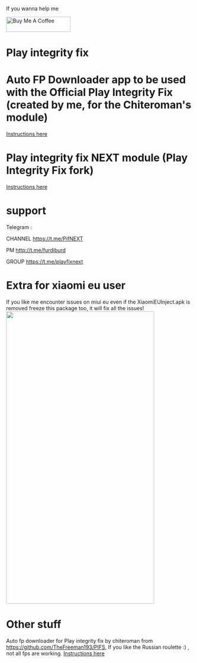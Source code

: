 If you wanna help me

<a href="https://www.buymeacoffee.com/daboynb" target="_blank"><img src="https://cdn.buymeacoffee.com/buttons/default-orange.png" alt="Buy Me A Coffee" height="41" width="174"></a>

# Play integrity fix

# Auto FP Downloader app to be used with the Official Play Integrity Fix (created by me, for the Chiteroman's module)
[Instructions here](https://github.com/daboynb/PlayIntegrityNEXT/tree/main/Fp_Downloader.apk%20to%20use%20with%20play%20integrity%20by%20chiteroman)

# Play integrity fix NEXT module (Play Integrity Fix fork)
[Instructions here](https://github.com/daboynb/PlayIntegrityNEXT/tree/main/Gms%20apk%20to%20use%20with%20play%20integrity%20next)

# support
Telegram :

CHANNEL https://t.me/PifNEXT

PM http://t.me/furdiburd 

GROUP https://t.me/playfixnext

# Extra for xiaomi eu user

If you like me encounter issues on miui eu even if the XiaomiEUInject.apk is removed freeze this package too, it will fix all the issues!
<img src="https://github.com/daboynb/PlayIntegrityNEXT/assets/106079917/0dfbeab9-a72f-4e35-b361-b746f9aa0a3b" width="400" height="790">

# Other stuff
Auto fp downloader for Play integrity fix by chiteroman from https://github.com/TheFreeman193/PIFS, If you like the Russian roulette :) , not all fps are working.
[Instructions here](https://github.com/daboynb/PlayIntegrityNEXT/tree/main/PIFS%20downloader)
